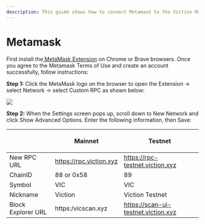 ```yaml
---
description: This guide shows how to connect Metamask to the Viction Mainnet.
---
```


# Metamask

First install the[ MetaMask Extension](https://metamask.io/) on Chrome or Brave browsers. Once you agree to the Metamask Terms of Use and create an account successfully, follow instructions:

**Step 1:** Click the MetaMask logo on the browser to open the Extension -> select Network -> select Custom RPC as shown below:

![](https://lh4.googleusercontent.com/kOi0vanOKwQxRi\_08zptnbXkrgb5I9RiniQZITS\_yq\_jzyInfPFUi8eQncrGfwansA0JoegI\_BbXvKqJzW6ye-59nIPQLYoeA\_thq84iaMHQcTfyztJ83mCiCpWH6ns7bL1b97N5LcYqwP2ZsBvh3pI)

**Step 2:** When the Settings screen pops up, scroll down to New Network and click Show Advanced Options. Enter the following information, then Save:

| <p><br></p>        | Mainnet                 | Testnet                             |
| ------------------ | ----------------------- | ----------------------------------- |
| New RPC URL        | https://rpc.viction.xyz | https://rpc-testnet.viction.xyz     |
| ChainID            | 88 or 0x58              | 89                                  |
| Symbol             | VIC                     | VIC                                 |
| Nickname           | Viction                 | Viction Testnet                     |
| Block Explorer URL | https:/vicscan.xyz      | https://scan-ui-testnet.viction.xyz |
